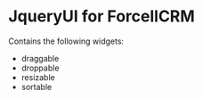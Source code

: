 # JqueryUI for ForcellCRM

Contains the following widgets:

* draggable
* droppable
* resizable
* sortable
